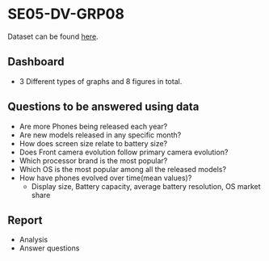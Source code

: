 # SE05-DV-GRP08
Dataset can be found [here](https://www.kaggle.com/datasets/pranav941/evolution-of-smartphones).

## Dashboard
* 3 Different types of graphs and 8 figures in total.

## Questions to be answered using data
* Are more Phones being released each year?
* Are new models released in any specific month?
* How does screen size relate to battery size?
* Does Front camera evolution follow primary camera evolution?
* Which processor brand is the most popular?
* Which OS is the most popular among all the released models?
* How have phones evolved over time(mean values)? 
  * Display size, Battery capacity, average battery resolution, OS market share

## Report
* Analysis
* Answer questions
